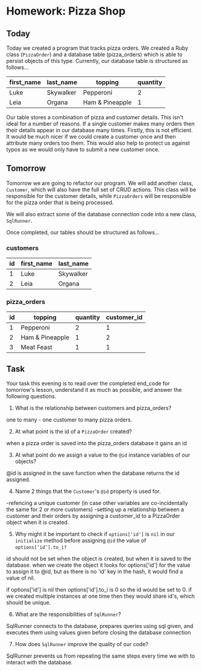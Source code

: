 # Homework: Pizza Shop

## Today

Today we created a program that tracks pizza orders. We created a Ruby class (`PizzaOrder`) and a database table (pizza\_orders) which is able to persist objects of this type. Currently, our database table is structured as follows...

| first_name | last_name | topping         | quantity |
|------------|-----------|-----------------|----------|
| Luke       | Skywalker | Pepperoni       | 2        |
| Leia       | Organa    | Ham & Pineapple | 1        |

Our table stores a combination of pizza and customer details. This isn't ideal for a number of reasons. If a single customer makes many orders then their details appear in our database many times. Firstly, this is not efficient. It would be much nicer if we could create a customer once and then attribute many orders too them. This would also help to protect us against typos as we would only have to submit a new customer once.

## Tomorrow

Tomorrow we are going to refactor our program. We will add another class, `Customer`, which will also have the full set of CRUD actions. This class will be responsible for the customer details, while `PizzaOrders` will be responsible for the pizza order that is being processed.

We will also extract some of the database connection code into a new class, `SqlRunner`.

Once completed, our tables should be structured as follows...

### customers

| id | first_name | last_name |
|----|------------|-----------|
| 1  | Luke       | Skywalker |
| 2  | Leia       | Organa    |

### pizza_orders

| id | topping         | quantity | customer_id |
|----|-----------------|----------|-------------|
| 1  | Pepperoni       | 2        | 1           |
| 2  | Ham & Pineapple | 1        | 2           |
| 3  | Meat Feast      | 1        | 1           |

## Task

Your task this evening is to read over the completed end\_code for tomorrow's lesson, understand it as much as possible, and answer the following questions.

1) What is the relationship between customers and pizza\_orders?

one to many - one customer to many pizza orders.

2) At what point is the id of a `PizzaOrder` created?

when a pizza order is saved into the pizza_orders database it gains an id

3) At what point do we assign a value to the `@id` instance variables of our objects?

@id is assigned in the save function when the database returns the id assigned.

4) Name 2 things that the `Customer`'s `@id` property is used for.

-refencing a unique customer (in case other variables are co-incidentally the same for 2 or more customers)
-setting up a relationship between a customer and their orders by assigning a customer_id to a PizzaOrder object when it is created.


5) Why might it be important to check if `options['id']` is `nil` in our `initialize` method before assigning `@id` the value of `options[‘id’].to_i?`

<!-- nil.to_i is 0 -->

id should not be set when the object is created, but when it is saved to the database. when we create the object it looks for options['id'] for the value to assign it to @id, but as there is no 'id' key in the hash, it would find a value of nil.

if options['id'] is nil then options['id'].to_i is 0 so the id would be set to 0. if we created multiple instances at one time then they would share id's, which should be unique.

6) What are the responsibilities of `SqlRunner`?

SqlRunner connects to the database, prepares queries using sql given, and executes them using values given before closing the database connection

7) How does `SqlRunner` improve the quality of our code?

SqlRunner prevents us from repeating the same steps every time we with to interact with the database.

